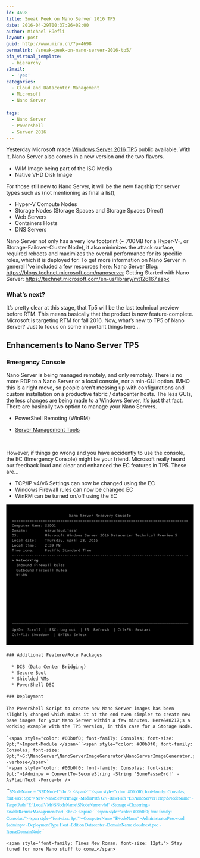```yaml
---
id: 4698
title: Sneak Peek on Nano Server 2016 TP5
date: 2016-04-29T00:37:26+02:00
author: Michael Rüefli
layout: post
guid: http://www.miru.ch/?p=4698
permalink: /sneak-peek-on-nano-server-2016-tp5/
bfa_virtual_template:
  - hierarchy
s2mail:
  - 'yes'
categories:
  - Cloud and Datacenter Management
  - Microsoft
  - Nano Server
  
tags:
  - Nano Server
  - Powershell
  - Server 2016
---
```

Yesterday Microsoft made [Windows Server 2016 TP5](https://www.microsoft.com/en-us/evalcenter/evaluate-windows-server-technical-preview?wt.mc_id=WW_CE_OMS_OO_BLOG_NONE) public available. With it, Nano Server also comes in a new version and the two flavors. <span style="font-size: 12pt;"><br /> </span>

  * WIM Image being part of the ISO Media
  * Native VHD Disk Image

For those still new to Nano Server, it will be the new flagship for server types such as (not mentioning as final a list),

  * Hyper-V Compute Nodes
  * Storage Nodes (Storage Spaces and Storage Spaces Direct)
  * Web Servers
  * Containers Hosts
  * DNS Servers

Nano Server not only has a very low footprint (~ 700MB for a Hyper-V-, or Storage-Failover-Cluster Node), it also minimizes the attack surface, required reboots and maximizes the overall performance for its specific roles, which it is deployed for. To get more information on Nano Server in general I&#8217;ve included a few resources here: Nano Server Blog: <https://blogs.technet.microsoft.com/nanoserver> Getting Started with Nano Server: <https://technet.microsoft.com/en-us/library/mt126167.aspx>

### What&#8217;s next?

It&#8217;s pretty clear at this stage, that Tp5 will be the last technical preview before RTM. This means basically that the product is now feature-complete. Microsoft is targeting RTM for fall 2016. Now, what&#8217;s new to TP5 of Nano Server? Just to focus on some important things here…

## Enhancements to Nano Server TP5

### Emergency Console

Nano Server is being managed remotely, and only remotely. There is no more RDP to a Nano Server or a local console, nor a min-GUI option. IMHO this is a right move, so people aren&#8217;t messing up with configurations and custom installation on a productive fabric / datacenter hosts. The less GUIs, the less changes are being made to a Windows Server, it&#8217;s just that fact. There are basically two option to manage your Nano Servers.

  * PowerShell Remoting (WinRM)
  * <div>
      <a href="https://blogs.technet.microsoft.com/nanoserver/2016/02/09/introducing-server-management-tools/">Server Management Tools</a>
    </div>
    
    &nbsp;</li> </ul> 
    
    However, if things go wrong and you have accidently to use the console, the EC (Emergency Console) might be your friend. Microsoft really heard our feedback loud and clear and enhanced the EC features in TP5. These are…
    
      * TCP/IP v4/v6 Settings can now be changed using the EC
      * Windows Firewall rules can now be changed EC
      * WinRM can be turned on/off using the EC
    
![](../images/2016/04/042816_2234_SneakPeakon1.png) 
    
    ### Additional Feature/Role Packages
    
      * DCB (Data Center Bridging)
      * Secure Boot
      * Shielded VMs
      * PowerShell DSC
    
    ### Deployment
    
    The PowerShell Script to create new Nano Server images has been slightly changed which makes it at the end even simpler to create new base images for your Nano Server within a few minutes. Here&#8217;s a working example with the TP5 version, in this case for a Storage Node.
    
    `<span style="color: #00b0f0; font-family: Consolas; font-size: 9pt;">Import-Module </span>``<span style="color: #00b0f0; font-family: Consolas; font-size: 9pt;">G:\NanoServer\NanoServerImageGenerator\NanoServerImageGenerator.psm1 -verbose</span>`  
    `<span style="color: #00b0f0; font-family: Consolas; font-size: 9pt;">$Adminpw = ConvertTo-SecureString -String 'SomePassw0rd!' -AsPlainText -Force<br />
</span>``<span style="color: #00b0f0; font-family: Consolas; font-size: 9pt;">$NodeName = "S2DNode1"<br />
</span>```<span style="color: #00b0f0; font-family: Consolas; font-size: 9pt;">New-NanoServerImage -MediaPath G:\ -BasePath "E:\NanoServerTemp\$NodeName" -TargetPath "E:\LocalVMs\$NodeName\$NodeName.vhd" -Storage -Clustering -EnableRemoteManagementPort `<br />
</span>```<span style="color: #00b0f0; font-family: Consolas;"><span style="font-size: 9pt;">-ComputerName "$NodeName" -AdministratorPassword $adminpw -DeploymentType Host -Edition Datacenter -DomainName cloudnext.poc -ReuseDomainNode </span> </span>`
    
    <span style="font-family: Times New Roman; font-size: 12pt;"> Stay tuned for more Nano stuff to come…</span>